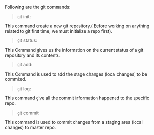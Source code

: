 Following are the git commands:

>git init:

This command create a new git repository.( Before working on anything related to git first time, we must initialize a repo first).

>git status:

This Command gives us the information on the current status of a git repository and its contents.

>git add:

This Command is used to add the stage changes (local changes) to be commited.

>git log:

This command give all the commit information happened to the specific repo.

>git commit:

This command is used to commit changes from a staging area (local changes) to master repo.





